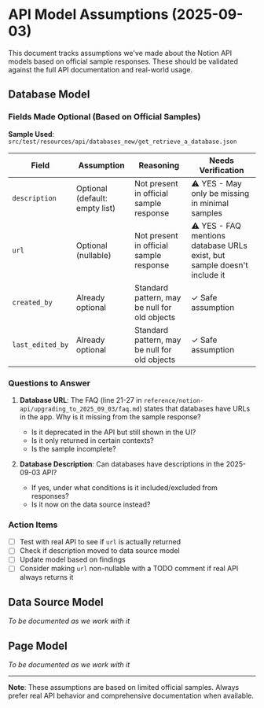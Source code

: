 # API Model Assumptions (2025-09-03)

This document tracks assumptions we've made about the Notion API models based on official sample responses. These should be validated against the full API documentation and real-world usage.

## Database Model

### Fields Made Optional (Based on Official Samples)

**Sample Used**: `src/test/resources/api/databases_new/get_retrieve_a_database.json`

| Field | Assumption | Reasoning | Needs Verification |
|-------|------------|-----------|-------------------|
| `description` | Optional (default: empty list) | Not present in official sample response | ⚠️ YES - May only be missing in minimal samples |
| `url` | Optional (nullable) | Not present in official sample response | ⚠️ YES - FAQ mentions database URLs exist, but sample doesn't include it |
| `created_by` | Already optional | Standard pattern, may be null for old objects | ✓ Safe assumption |
| `last_edited_by` | Already optional | Standard pattern, may be null for old objects | ✓ Safe assumption |

### Questions to Answer

1. **Database URL**: The FAQ (line 21-27 in `reference/notion-api/upgrading_to_2025_09_03/faq.md`) states that databases have URLs in the app. Why is it missing from the sample response?
   - Is it deprecated in the API but still shown in the UI?
   - Is it only returned in certain contexts?
   - Is the sample incomplete?

2. **Database Description**: Can databases have descriptions in the 2025-09-03 API?
   - If yes, under what conditions is it included/excluded from responses?
   - Is it now on the data source instead?

### Action Items

- [ ] Test with real API to see if `url` is actually returned
- [ ] Check if description moved to data source model
- [ ] Update model based on findings
- [ ] Consider making `url` non-nullable with a TODO comment if real API always returns it

## Data Source Model

_To be documented as we work with it_

## Page Model

_To be documented as we work with it_

---

**Note**: These assumptions are based on limited official samples. Always prefer real API behavior and comprehensive documentation when available.
